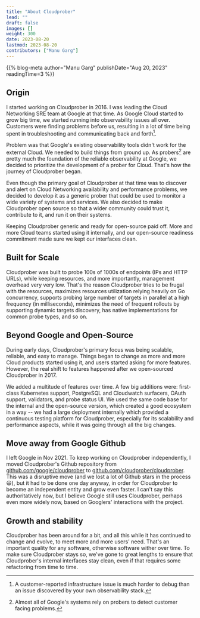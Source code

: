 ```yaml
---
title: "About Cloudprober"
lead: ""
draft: false
images: []
weight: 300
date: 2023-08-20
lastmod: 2023-08-20
contributors: ["Manu Garg"]
---
```


{{% blog-meta author="Manu Garg" publishDate="Aug 20, 2023" readingTime=3 %}}

## Origin

I started working on Cloudprober in 2016. I was leading the Cloud Networking SRE
team at Google at that time. As Google Cloud started to grow big time, we
started running into observability issues all over. Customers were finding
problems before us, resulting in a lot of time being spent in troubleshooting
and communicating back and forth[^1].

[^1]:
    A customer-reported infrastructure issue is much harder to debug than an
    issue discovered by your own observability stack.

Problem was that Google's existing observability tools didn't work for the
external Cloud. We needed to build things from ground up. As probers[^2] are
pretty much the foundation of the reliable observability at Google, we decided
to prioritize the development of a prober for Cloud. That's how the journey of
Cloudprober began.

[^2]:
    Almost all of Google's systems rely on probers to detect customer facing
    problems.

Even though the primary goal of Cloudprober at that time was to discover and
alert on Cloud Networking availability and performance problems, we decided to
develop it as a generic prober that could be used to monitor a wide variety of
systems and services. We also decided to make Cloudprober open source so that a
wider community could trust it, contribute to it, and run it on their systems.

Keeping Cloudprober generic and ready for open-source paid off. More and more
Cloud teams started using it internally, and our open-source readiness
commitment made sure we kept our interfaces clean.

## Built for Scale

Cloudprober was built to probe 100s of 1000s of endpoints (IPs and HTTP URLs),
while keeping resources, and more importantly, management overhead very very
low. That's the reason Cloudprober tries to be frugal with the resources,
maximizes resources utilization relying heavily on Go concurrency, supports
probing large number of targets in parallel at a high frequency (in
milliseconds), minimizes the need of frequent rollouts by supporting dynamic
targets discovery, has native implementations for common probe types, and so on.

## Beyond Google and Open-Source

During early days, Cloudprober's primary focus was being scalable, reliable, and
easy to manage. Things began to change as more and more Cloud products started
using it, and users started asking for more features. However, the real shift to
features happened after we open-sourced Cloudprober in 2017.

We added a multitude of features over time. A few big additions were:
first-class Kubernetes support, PostgreSQL and Cloudwatch surfacers, OAuth
support, validators, and probe status UI. We used the same code base for the
internal and the open-source version, which created a good ecosystem in a way --
we had a large deployment internally which provided a continuous testing
platform for Cloudprober, especially for its scalability and performance
aspects, while it was going through all the big changes.

## Move away from Google Github

I left Google in Nov 2021. To keep working on Cloudprober independently, I moved
Cloudprober's Github repository from
<a href="https://github.com/google/cloudprober">github.com/google/cloudprober<a>
to
<a href="https://github.com/cloudprober/cloudprober">github.com/cloudprober/cloudprober</a>.
This was a disruptive move (and we lost a lot of Github stars in the process
:smiley:), but it had to be done one day anyway, in order for Cloudprober to
become an independent entity and grow even faster. I can't say this
authoritatively now, but I believe Google still uses Cloudprober, perhaps even
more widely now, based on Googlers' interactions with the project.

## Growth and stability

Cloudprober has been around for a bit, and all this while it has continued to
change and evolve, to meet more and more users' need. That's an important
quality for any software, otherwise software wither over time. To make sure
Cloudprober stays so, we've gone to great lengths to ensure that Cloudprober's
internal interfaces stay clean, even if that requires some refactoring from time
to time.
